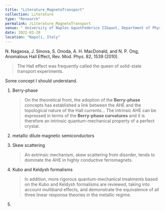```yaml
---
title: "Literature_MagnetoTransport"
collection: Literature
type: "Research"
permalink: /Literature_MagnetoTransport
venue: " University of Naples &quotFederico II&quot, Department of Physics"
date: 2022-03-28
location: "Napoli, Italy"
---
```


N. Nagaosa, J. Sinova, S. Onoda, A. H. MacDonald, and N. P. Ong, Anomalous Hall Effect, Rev. Mod. Phys. 82, 1539 (2010).

>The Hall effect was frequently called the queen of solid-state transport experiments.





Some concept I should understand.

1. Berry-phase

   >On the theoretical front, the adoption of the **Berry-phase**
   >concepts has established a link between the AHE and the topological nature of the 	Hall currents... The intrinsic AHE can be expressed in terms of the
   >**Berry-phase curvatures** and it is therefore an intrinsic quantum-mechanical property of a perfect crystal.

2. metallic dilute magnetic semiconductors

3. Skew scattering 

   > An extrinsic mechanism, skew scattering from disorder, tends to dominate the AHE in highly conductive ferromagnets.

4. Kubo and Keldysh formalisms

   >In addition, more rigorous quantum-mechanical treatments based on
   >the Kubo and Keldysh formalisms are reviewed, taking into account multiband effects, and
   >demonstrate the equivalence of all three linear response theories in the metallic regime.

2. 
